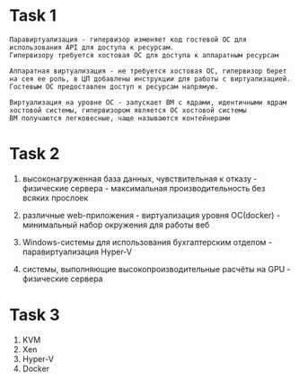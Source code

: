 # Task 1

```
Паравиртуализация - гипервизор изменяет код гостевой ОС для использования API для доступа к ресурсам.
Гипервизору требуется хостовая ОС для доступа к аппаратным ресурсам

Аппаратная виртуализация - не требуется хостовая ОС, гипервизор берет на сея ее роль, в ЦП добавлены инструкции для работы с виртуализацией.
Гостевым ОС предоставлен доступ к ресурсам напрямую.

Виртуализация на уровне ОС - запускает ВМ с ядрами, идентичными ядрам хостовой системы, гипервизором является ОС хостовой системы
ВМ получаются легковесные, чаще называются контейнерами

```

# Task 2
1. высоконагруженная база данных, чувствительная к отказу - физические сервера - максимальная производительность без всяких прослоек

2. различные web-приложения - виртуализация уровня ОС(docker) - минимальный набор окружения для работы веб

3. Windows-системы для использования бухгалтерским отделом - паравиртуализация Hyper-V

4. системы, выполняющие высокопроизводительные расчёты на GPU - физические сервера


# Task 3
1. KVM
2. Xen
3. Hyper-V
4. Docker